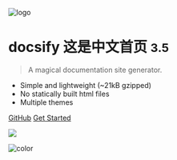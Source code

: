 <!-- _coverpage.md -->

![logo](https://docsify.js.org/_media/icon.svg)

# docsify 这是中文首页 <small>3.5</small>

> A magical documentation site generator.

- Simple and lightweight (~21kB gzipped)
- No statically built html files
- Multiple themes

[GitHub](https://github.com/docsifyjs/docsify/)
[Get Started](#docsify)

<!-- background image -->

![](https://docsify.js.org/_media/icon.svg)

<!-- background color -->

![color](#f0f0f0)